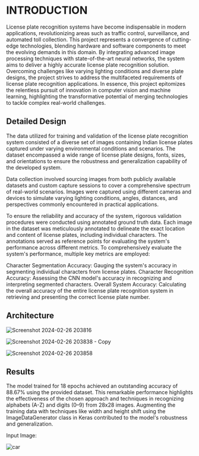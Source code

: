 
# INTRODUCTION


License plate recognition systems have become indispensable in modern applications, revolutionizing areas such as traffic control, surveillance, and automated toll collection. This project represents a convergence of cutting-edge technologies, blending hardware and software components to meet the evolving demands in this domain. By integrating advanced image processing techniques with state-of-the-art neural networks, the system aims to deliver a highly accurate license plate recognition solution. Overcoming challenges like varying lighting conditions and diverse plate designs, the project strives to address the multifaceted requirements of license plate recognition applications. In essence, this project epitomizes the relentless pursuit of innovation in computer vision and machine learning, highlighting the transformative potential of merging technologies to tackle complex real-world challenges.





## Detailed Design
The data utilized for training and validation of the license plate recognition system consisted of a diverse set of images containing Indian license plates captured under varying environmental conditions and scenarios. The dataset encompassed a wide range of license plate designs, fonts, sizes, and orientations to ensure the robustness and generalization capability of the developed system.

Data collection involved sourcing images from both publicly available datasets and custom capture sessions to cover a comprehensive spectrum of real-world scenarios. Images were captured using different cameras and devices to simulate varying lighting conditions, angles, distances, and perspectives commonly encountered in practical applications.

To ensure the reliability and accuracy of the system, rigorous validation procedures were conducted using annotated ground truth data. Each image in the dataset was meticulously annotated to delineate the exact location and content of license plates, including individual characters. The annotations served as reference points for evaluating the system's performance across different metrics. To comprehensively evaluate the system's performance, multiple key metrics are employed:

Character Segmentation Accuracy: Gauging the system's accuracy in segmenting individual characters from license plates.
Character Recognition Accuracy: Assessing the CNN model's accuracy in recognizing and interpreting segmented characters.
Overall System Accuracy: Calculating the overall accuracy of the entire license plate recognition system in retrieving and presenting the correct license plate number.

## Architecture


![Screenshot 2024-02-26 203816](https://github.com/Yashasvigm14/Licence_plate_recognition/assets/132649643/e8c869fa-bea8-473a-8256-61ac45db71a2)


![Screenshot 2024-02-26 203838 - Copy](https://github.com/Yashasvigm14/Licence_plate_recognition/assets/132649643/5f083dad-e294-4386-9eb2-5270e920efdb)


![Screenshot 2024-02-26 203858](https://github.com/Yashasvigm14/Licence_plate_recognition/assets/132649643/7f467458-722c-4d70-aa54-b10e2f584a7b)



## Results

The model trained for 18 epochs achieved an outstanding accuracy of 88.67% using the provided dataset. This remarkable performance highlights the effectiveness of the chosen approach and techniques in recognizing alphabets (A-Z) and digits (0–9) from 28x28 images. Augmenting the training data with techniques like width and height shift using the ImageDataGenerator class in Keras contributed to the model's robustness and generalization.

Input Image:

![car](https://github.com/Yashasvigm14/Licence_plate_recognition/assets/132649643/3cef05df-7f8c-4d69-adfe-3beb07f5e04e)

